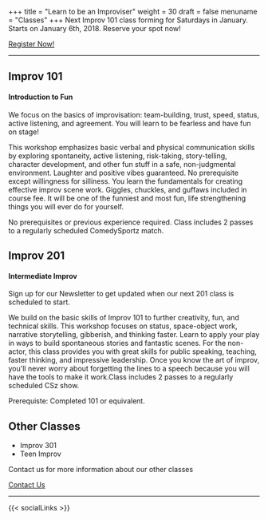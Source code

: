 +++
title = "Learn to be an Improviser"
weight = 30
draft = false
menuname = "Classes"
+++
Next Improv 101 class forming for Saturdays in January. Starts on January 6th, 2018. Reserve your spot now!

<a target="_blank" href="https://cszsanantonio.vbotickets.com/events?eid=24174" class="button special">Register Now!</a>

---

## Improv 101

#### Introduction to Fun

We focus on the basics of improvisation: team-building, trust, speed, status, active listening, and agreement. You will learn to be fearless and have fun on stage!

This workshop emphasizes basic verbal and physical communication skills by exploring spontaneity, active listening, risk-taking, story-telling, character development, and other fun stuff in a safe, non-judgmental environment. Laughter and positive vibes guaranteed. No prerequisite except willingness for silliness. You learn the fundamentals for creating effective improv scene work.  Giggles, chuckles, and guffaws included in course fee. It will be one of the funniest and most fun, life strengthening things you will ever do for yourself.

No prerequisites or previous experience required. Class includes 2 passes to a regularly scheduled ComedySportz match.


## Improv 201

#### Intermediate Improv

Sign up for our Newsletter to get updated when our next 201 class is scheduled to start.


We build on the basic skills of Improv 101 to further creativity, fun, and technical skills. This workshop focuses on status, space-object work, narrative storytelling, gibberish, and thinking faster. Learn to apply your play in ways to build spontaneous stories and fantastic scenes. For the non-actor, this class provides you with great skills for public speaking, teaching, faster thinking, and impressive leadership. Once you know the art of improv, you'll never worry about forgetting the lines to a speech because you will have the tools to make it work.Class includes 2 passes to a regularly scheduled CSz show.

Prerequiste: Completed 101 or equivalent.

## Other Classes

* Improv 301
* Teen Improv

Contact us for more information about our other classes  

<a href="/#contact" class="button special">Contact Us</a>

---

{{< socialLinks >}}
